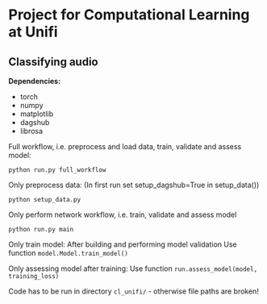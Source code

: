 # Project for Computational Learning at Unifi
## Classifying audio

**Dependencies:**
* torch
* numpy
* matplotlib
* dagshub
* librosa

Full workflow, i.e. preprocess and load data, train, validate and assess model:
```
python run.py full_workflow
```

Only preprocess data:
(In first run set setup_dagshub=True in setup_data())
```
python setup_data.py
```

Only perform network workflow, i.e. train, validate and assess model
```
python run.py main
```

Only train model:
After building and performing model validation
Use function ```model.Model.train_model()```

Only assessing model after training:
 Use function ```run.assess_model(model, training_loss)```

Code has to be run in directory ```cl_unifi/``` - otherwise file paths are broken!
